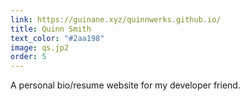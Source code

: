 ```yaml
---
link: https://guinane.xyz/quinnwerks.github.io/
title: Quinn Smith 
text_color: "#2aa198"
image: qs.jp2
order: 5
---
```

A personal bio/resume website for my developer friend.
